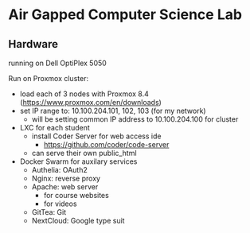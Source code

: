 # Air Gapped Computer Science Lab

## Hardware

running on Dell OptiPlex 5050

Run on Proxmox cluster:
- load each of 3 nodes with Proxmox 8.4 (https://www.proxmox.com/en/downloads)
- set IP range to: 10.100.204.101, 102, 103 (for my network)
  - will be setting common IP address to 10.100.204.100 for cluster
- LXC for each student
  - install Coder Server for web access ide
    - https://github.com/coder/code-server
  - can serve their own public_html
- Docker Swarm for auxilary services
  - Authelia: OAuth2
  - Nginx: reverse proxy
  - Apache: web server
    - for course websites
    - for videos
  - GitTea: Git
  - NextCloud: Google type suit
